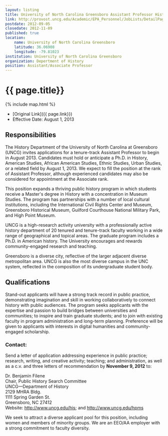 ```yaml
---
layout: listing
title: University of North Carolina Greensboro Assistant Professor History
link: http://provost.uncg.edu/Academic/EPA_Personnel/JobLists/DetailPage.asp?s='999577'
postdate: 2012-09-05
closedate: 2012-11-09
published: true
location:
    name: University of North Carolina Greensboro 
    latitude: 36.06908
    longitude: -79.81023
institution: University of North Carolina Greensboro
organization: Depertment of History
position: Assistant/Associate Professor
---
```



# {{ page.title}}

{% include map.html %}



* [Original Link]({{ page.link}})
* Effective Date: August 1, 2013

## Responsibilities 
The History Department of the University of North Carolina at Greensboro (UNCG) invites applications for a tenure-track Assistant Professor to begin in August 2013. Candidates must hold or anticipate a Ph.D. in History, American Studies, African American Studies, Ethnic Studies, Urban Studies, or a related field by August 1, 2013. We expect to fill the position at the rank of Assistant Professor, although experienced candidates may also be considered for appointment at the Associate rank.

This position expands a thriving public history program in which students receive a Master's degree in History with a concentration in Museum Studies. The program has partnerships with a number of local cultural institutions, including the International Civil Rights Center and Museum, Greensboro Historical Museum, Guilford Courthouse National Military Park, and High Point Museum.

UNCG is a high-research activity university with a professionally active history department of 20 tenured and tenure-track faculty working in a wide range of geographical and topical areas. The graduate program includes a Ph.D. in American history. The University encourages and rewards community-engaged research and teaching. 

Greensboro is a diverse city, reflective of the larger adjacent diverse metropolitan area. UNCG is also the most diverse campus in the UNC system, reflected in the composition of its undergraduate student body. 

## Qualifications
Stand-out applicants will have a strong track record in public practice, demonstrating imagination and skill in working collaboratively to connect history with public audiences. The program seeks applicants with the expertise and passion to build bridges between universities and communities; to inspire and train graduate students; and to join with existing faculty in program administration and long-term planning. Preference will be given to applicants with interests in digital humanities and community-engaged scholarship.


### Contact: 
Send a letter of application addressing experience in public practice; research, writing, and creative activity; teaching; and administration, as well as a c.v. and three letters of recommendation by **November 9, 2012** to: 

Dr. Benjamin Filene  
Chair, Public History Search Committee  
UNCG—Department of History  
2129 MHRA Bldg.  
1111 Spring Garden St.  
Greensboro, NC 27412  
Website: <http://www.uncg.edu/his>; and <http://www.uncg.edu/hpms>  

We seek to attract a diverse applicant pool for this position, including women and members of minority groups. We are an EEO/AA employer with a strong commitment to faculty diversity.
